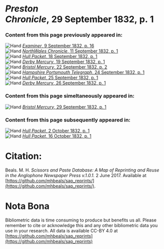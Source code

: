 # *Preston Chronicle*, 29 September 1832, p. 1  
  
### Content from this page previously appeared in:  
![Hand](http://scissorsandpaste.net/wp-content/uploads/2017/06/smallhandpointer.png) [*Examiner*, 9 September 1832, p. 16](https://mhbeals.github.io/sap_html/Examiner/Examiner-9-September-1832-p-16)  
![Hand](http://scissorsandpaste.net/wp-content/uploads/2017/06/smallhandpointer.png) [*NorthWales Chronicle*, 11 September 1832, p. 1](https://mhbeals.github.io/sap_html/NorthWales-Chronicle/NorthWales-Chronicle-11-September-1832-p-1)  
![Hand](http://scissorsandpaste.net/wp-content/uploads/2017/06/smallhandpointer.png) [*Hull Packet*, 18 September 1832, p. 1](https://mhbeals.github.io/sap_html/Hull-Packet/Hull-Packet-18-September-1832-p-1)  
![Hand](http://scissorsandpaste.net/wp-content/uploads/2017/06/smallhandpointer.png) [*Derby Mercury*, 19 September 1832, p. 1](https://mhbeals.github.io/sap_html/Derby-Mercury/Derby-Mercury-19-September-1832-p-1)  
![Hand](http://scissorsandpaste.net/wp-content/uploads/2017/06/smallhandpointer.png) [*Bristol Mercury*, 22 September 1832, p. 2](https://mhbeals.github.io/sap_html/Bristol-Mercury/Bristol-Mercury-22-September-1832-p-2)  
![Hand](http://scissorsandpaste.net/wp-content/uploads/2017/06/smallhandpointer.png) [*Hampshire Portsmouth Telegraph*, 24 September 1832, p. 1](https://mhbeals.github.io/sap_html/Hampshire-Portsmouth-Telegraph/Hampshire-Portsmouth-Telegraph-24-September-1832-p-1)  
![Hand](http://scissorsandpaste.net/wp-content/uploads/2017/06/smallhandpointer.png) [*Hull Packet*, 25 September 1832, p. 1](https://mhbeals.github.io/sap_html/Hull-Packet/Hull-Packet-25-September-1832-p-1)  
![Hand](http://scissorsandpaste.net/wp-content/uploads/2017/06/smallhandpointer.png) [*Derby Mercury*, 26 September 1832, p. 1](https://mhbeals.github.io/sap_html/Derby-Mercury/Derby-Mercury-26-September-1832-p-1)  
  
### Content from this page simeltaneously appeared in:  
![Hand](http://scissorsandpaste.net/wp-content/uploads/2017/06/smallhandpointer.png) [*Bristol Mercury*, 29 September 1832, p. 1](https://mhbeals.github.io/sap_html/Bristol-Mercury/Bristol-Mercury-29-September-1832-p-1)  
  
### Content from this page subsequently appeared in:  
![Hand](http://scissorsandpaste.net/wp-content/uploads/2017/06/smallhandpointer.png) [*Hull Packet*, 2 October 1832, p. 1](https://mhbeals.github.io/sap_html/Hull-Packet/Hull-Packet-2-October-1832-p-1)  
![Hand](http://scissorsandpaste.net/wp-content/uploads/2017/06/smallhandpointer.png) [*Hull Packet*, 16 October 1832, p. 1](https://mhbeals.github.io/sap_html/Hull-Packet/Hull-Packet-16-October-1832-p-1)  


# Citation: 

Beals. M. H. *Scissors and Paste Database: A Map of Reprinting and Reuse in the Anglophone Newspaper Press v.1.0.1.* 2 June 2017. Available at [https://github.com/mhbeals/sap_reprints/](https://github.com/mhbeals/sap_reprints/). 

# Nota Bona

Bibliometric data is time consuming to produce but benefits us all. Please remember to cite or acknowledge this and any other bibliometric data you use in your research. All data is available CC-BY 4.0 at [https://github.com/mhbeals/sap_reprints](https://github.com/mhbeals/sap_reprints)